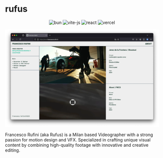 # rufus

<div align="center">

![bun](https://img.shields.io/badge/Bun-000000.svg?style=plain&logo=Bun&logoColor=white)
![vite-js](https://img.shields.io/badge/Vite-646CFF.svg?style=plain&logo=Vite&logoColor=white)
![react](https://img.shields.io/badge/React-61DAFB.svg?style=plain&logo=React&logoColor=black)
![vercel](https://img.shields.io/badge/Vercel-000000.svg?style=plain&logo=Vercel&logoColor=white)
<!-- ![react-router](https://img.shields.io/badge/React%20Router-CA4245.svg?style=plain&logo=React-Router&logoColor=white) -->

![hero](/public/images/readme.webp)

<!-- [Francesco Rufini](https://www.francescorufini.it)'s personal website -->
</div>

Francesco Rufini (aka Rufus) is a Milan based Videographer with a strong passion for motion design and VFX. Specialized in crafting unique visual content by combining high-quality footage with innovative and creative editing.
